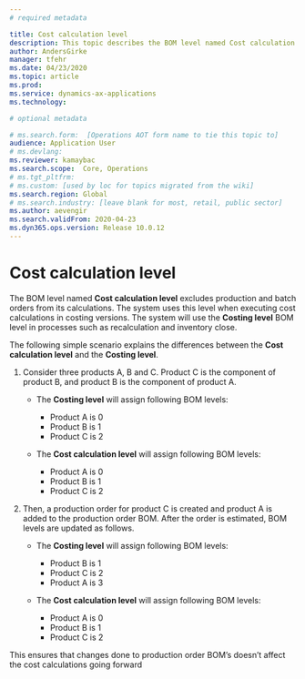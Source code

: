 ```yaml
---
# required metadata

title: Cost calculation level
description: This topic describes the BOM level named Cost calculation level, which excludes production and batch orders from its calculations
author: AndersGirke
manager: tfehr
ms.date: 04/23/2020
ms.topic: article
ms.prod: 
ms.service: dynamics-ax-applications
ms.technology: 

# optional metadata

# ms.search.form:  [Operations AOT form name to tie this topic to]
audience: Application User
# ms.devlang: 
ms.reviewer: kamaybac
ms.search.scope:  Core, Operations
# ms.tgt_pltfrm: 
# ms.custom: [used by loc for topics migrated from the wiki]
ms.search.region: Global
# ms.search.industry: [leave blank for most, retail, public sector]
ms.author: aevengir
ms.search.validFrom: 2020-04-23
ms.dyn365.ops.version: Release 10.0.12
---
```

# Cost calculation level

The BOM level named **Cost calculation level** excludes production and batch orders from its calculations. The system uses this level when executing cost calculations in costing versions. The system will use the **Costing level** BOM level in processes such as recalculation and inventory close.

The following simple scenario explains the differences between the **Cost calculation level** and the **Costing level**.

1. Consider three products A, B and C. Product C is the component of product B, and product B is the component of product A.

    - The **Costing level** will assign following BOM levels:
      - Product A is 0
      - Product B is 1
      - Product C is 2
    
    - The **Cost calculation level** will assign following BOM levels:
      - Product A is 0
      - Product B is 1
      - Product C is 2

1. Then, a production order for product C is created and product A is added to the production order BOM.  After the order is estimated, BOM levels are updated as follows. 

    - The **Costing level** will assign following BOM levels:
      - Product B is 1
      - Product C is 2
      - Product A is 3
    
    - The **Cost calculation level** will assign following BOM levels:
      - Product A is 0
      - Product B is 1
      - Product C is 2

This ensures that changes done to production order BOM’s doesn’t affect the cost calculations going forward 
